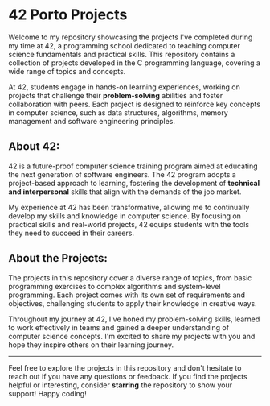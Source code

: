 # 42 Porto Projects

Welcome to my repository showcasing the projects I've completed during my time at 42, a programming school dedicated to teaching computer science fundamentals and practical skills. 
This repository contains a collection of projects developed in the C programming language, covering a wide range of topics and concepts.

At 42, students engage in hands-on learning experiences, working on projects that challenge their **problem-solving** abilities and foster collaboration with peers. 
Each project is designed to reinforce key concepts in computer science, such as data structures, algorithms, memory management and software engineering principles.

## About 42: 
42 is a future-proof computer science training program aimed at educating the next generation of software engineers. 
The 42 program adopts a project-based approach to learning, fostering the development of **technical and interpersonal** skills that align with the demands of the job market.

My experience at 42 has been transformative, allowing me to continually develop my skills and knowledge in computer science. 
By focusing on practical skills and real-world projects, 42 equips students with the tools they need to succeed in their careers.

## About the Projects:
The projects in this repository cover a diverse range of topics, from basic programming exercises to complex algorithms and system-level programming. 
Each project comes with its own set of requirements and objectives, challenging students to apply their knowledge in creative ways.

Throughout my journey at 42, I've honed my problem-solving skills, learned to work effectively in teams and gained a deeper understanding of computer science concepts. 
I'm excited to share my projects with you and hope they inspire others on their learning journey.

---

Feel free to explore the projects in this repository and don't hesitate to reach out if you have any questions or feedback. 
If you find the projects helpful or interesting, consider **starring** the repository to show your support! Happy coding!
